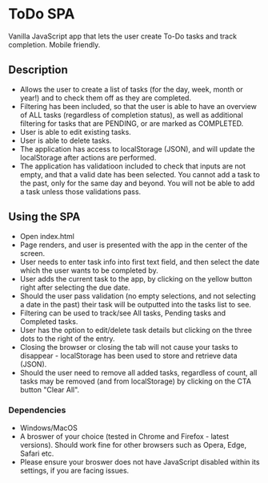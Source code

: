 # ToDo SPA

Vanilla JavaScript app that lets the user create To-Do tasks and track completion.
Mobile friendly.

## Description

* Allows the user to create a list of tasks (for the day, week, month or year!) and to check them off as they are completed. 
* Filtering has been included, so that the user is able to have an overview of ALL tasks (regardless of completion status), as well as additional filtering for tasks that are PENDING, or are marked as COMPLETED. 
* User is able to edit existing tasks.
* User is able to delete tasks.
* The application has access to localStorage (JSON), and will update the localStorage after actions are performed.
* The application has validatioon included to check that inputs are not empty, and that a valid date has been selected. You cannot add a task to the past, only for the same day and beyond. You will not be able to add a task unless those validations pass.

## Using the SPA

* Open index.html
* Page renders, and user is presented with the app in the center of the screen.
* User needs to enter task info into first text field, and then select the date which the user wants to be completed by.
* User adds the current task to the app, by clicking on the yellow button right after selecting the due date.
* Should the user pass validation (no empty selections, and not selecting a date in the past) their task will be outputted into the tasks list to see.
* Filtering can be used to track/see All tasks, Pending tasks and Completed tasks.
* User has the option to edit/delete task details but clicking on the three dots to the right of the entry. 
* Closing the browser or closing the tab will not cause your tasks to disappear - localStorage has been used to store and retrieve data (JSON).
* Should the user need to remove all added tasks, regardless of count, all tasks may be removed (and from localStorage) by clicking on the CTA button "Clear All".

### Dependencies

* Windows/MacOS
* A broswer of your choice (tested in Chrome and Firefox - latest versions). Should work fine for other browsers such as Opera, Edge, Safari etc.
* Please ensure your broswer does not have JavaScript disabled within its settings, if you are facing issues.